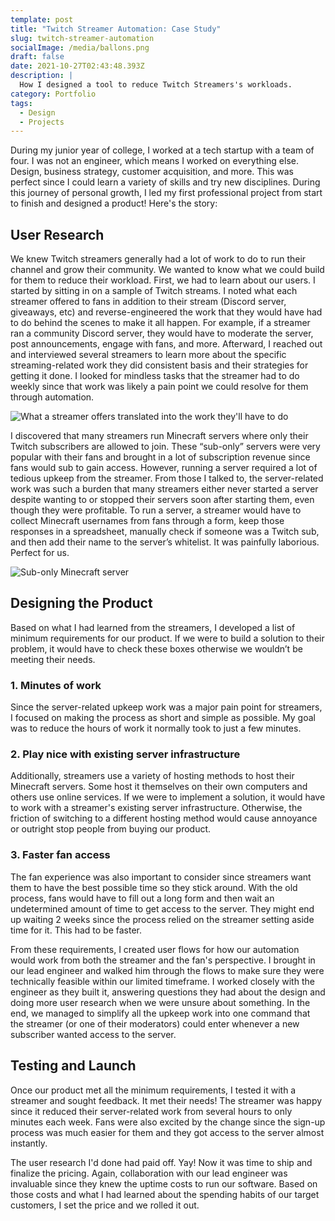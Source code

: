 ```yaml
---
template: post
title: "Twitch Streamer Automation: Case Study"
slug: twitch-streamer-automation
socialImage: /media/ballons.png
draft: false
date: 2021-10-27T02:43:48.393Z
description: |
  How I designed a tool to reduce Twitch Streamers's workloads.
category: Portfolio
tags:
  - Design
  - Projects
---
```

During my junior year of college, I worked at a tech startup with a team of four. I was not an engineer, which means I worked on everything else.  Design, business strategy, customer acquisition, and more. This was perfect since I could learn a variety of skills and try new disciplines. During this journey of personal growth, I led my first professional project from start to finish and designed a product! Here's the story:

## User Research

We knew Twitch streamers generally had a lot of work to do to run their channel and grow their community. We wanted to know what we could build for them to reduce their workload. First, we had to learn about our users. I started by sitting in on a sample of Twitch streams. I noted what each streamer offered to fans in addition to their stream (Discord server, giveaways, etc) and reverse-engineered the work that they would have had to do behind the scenes to make it all happen. For example, if a streamer ran a community Discord server, they would have to moderate the server, post announcements, engage with fans, and more. Afterward, I reached out and interviewed several streamers to learn more about the specific streaming-related work they did consistent basis and their strategies for getting it done. I looked for mindless tasks that the streamer had to do weekly since that work was likely a pain point we could resolve for them through automation.

![What a streamer offers translated into the work they'll have to do](/media/streamerwork.png "What a streamer offers translated into the work they'll have to do")

I discovered that many streamers run Minecraft servers where only their Twitch subscribers are allowed to join. These “sub-only” servers were very popular with their fans and brought in a lot of subscription revenue since fans would sub to gain access. However, running a server required a lot of tedious upkeep from the streamer. From those I talked to, the server-related work was such a burden that many streamers either never started a server despite wanting to or stopped their servers soon after starting them, even though they were profitable. To run a server, a streamer would have to collect Minecraft usernames from fans through a form, keep those responses in a spreadsheet, manually check if someone was a Twitch sub, and then add their name to the server’s whitelist. It was painfully laborious. Perfect for us.

![Sub-only Minecraft server](/media/subonlyserver.png "Sub-only Minecraft server")

## Designing the Product

Based on what I had learned from the streamers, I developed a list of minimum requirements for our product. If we were to build a solution to their problem, it would have to check these boxes otherwise we wouldn’t be meeting their needs.

### 1. Minutes of work

Since the server-related upkeep work was a major pain point for streamers, I focused on making the process as short and simple as possible. My goal was to reduce the hours of work it normally took to just a few minutes.

### 2. Play nice with existing server infrastructure

Additionally, streamers use a variety of hosting methods to host their Minecraft servers. Some host it themselves on their own computers and others use online services. If we were to implement a solution, it would have to work with a streamer's existing server infrastructure. Otherwise, the friction of switching to a different hosting method would cause annoyance or outright stop people from buying our product. 

### 3. Faster fan access

The fan experience was also important to consider since streamers want them to have the best possible time so they stick around. With the old process, fans would have to fill out a long form and then wait an undetermined amount of time to get access to the server. They might end up waiting 2 weeks since the process relied on the streamer setting aside time for it.  This had to be faster.

From these requirements, I created user flows for how our automation would work from both the streamer and the fan's perspective. I brought in our lead engineer and walked him through the flows to make sure they were technically feasible within our limited timeframe. I worked closely with the engineer as they built it, answering questions they had about the design and doing more user research when we were unsure about something. In the end, we managed to simplify all the upkeep work into one command that the streamer (or one of their moderators) could enter whenever a new subscriber wanted access to the server. 

## Testing and Launch

Once our product met all the minimum requirements, I tested it with a streamer and sought feedback. It met their needs! The streamer was happy since it reduced their server-related work from several hours to only minutes each week. Fans were also excited by the change since the sign-up process was much easier for them and they got access to the server almost instantly.

The user research I'd done had paid off. Yay! Now it was time to ship and finalize the pricing. Again, collaboration with our lead engineer was invaluable since they knew the uptime costs to run our software. Based on those costs and what I had learned about the spending habits of our target customers, I set the price and we rolled it out.